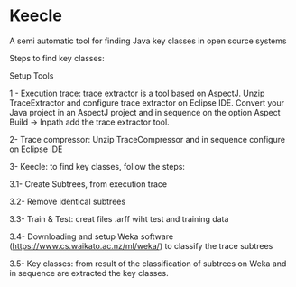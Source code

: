 # Keecle
A semi automatic tool for finding Java key classes in open source systems

Steps to find key classes:

Setup Tools

1 -  Execution trace: trace extractor is a tool based on AspectJ. Unzip TraceExtractor and configure trace extractor on  Eclipse IDE. Convert your Java project in an AspectJ project and in sequence on the option Aspect Build -> Inpath add the trace extractor tool.

2- Trace compressor: Unzip TraceCompressor and in sequence configure on Eclipse IDE

3- Keecle: to find key classes, follow the steps:
 
   3.1- Create Subtrees, from execution trace
   
   3.2- Remove identical subtrees
   
   3.3- Train & Test: creat files .arff wiht test and training data
   
   3.4- Downloading and setup Weka software (https://www.cs.waikato.ac.nz/ml/weka/) to classify the trace subtrees 
   
   3.5- Key classes: from result of the classification of subtrees on Weka and in sequence are extracted the key classes.
   

